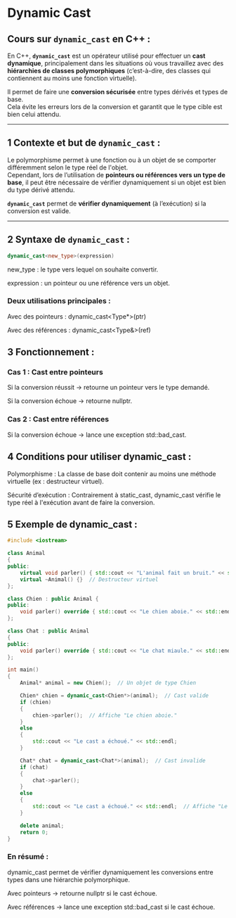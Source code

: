 # Dynamic Cast

## Cours sur `dynamic_cast` en C++ :

En C++, **`dynamic_cast`** est un opérateur utilisé pour effectuer un **cast dynamique**, principalement dans les situations où vous travaillez avec des **hiérarchies de classes polymorphiques** (c’est-à-dire, des classes qui contiennent au moins une fonction virtuelle).

Il permet de faire une **conversion sécurisée** entre types dérivés et types de base.  
Cela évite les erreurs lors de la conversion et garantit que le type cible est bien celui attendu.

---

## 1 Contexte et but de `dynamic_cast` :

Le polymorphisme permet à une fonction ou à un objet de se comporter différemment selon le type réel de l'objet.  
Cependant, lors de l’utilisation de **pointeurs ou références vers un type de base**, il peut être nécessaire de vérifier dynamiquement si un objet est bien du type dérivé attendu.

**`dynamic_cast`** permet de **vérifier dynamiquement** (à l’exécution) si la conversion est valide.

---

## 2 Syntaxe de `dynamic_cast` :

```cpp
dynamic_cast<new_type>(expression)
```

new_type : le type vers lequel on souhaite convertir.

expression : un pointeur ou une référence vers un objet.

### Deux utilisations principales :

Avec des pointeurs : dynamic_cast<Type*>(ptr)

Avec des références : dynamic_cast<Type&>(ref)

## 3 Fonctionnement :

### Cas 1 : Cast entre pointeurs

Si la conversion réussit → retourne un pointeur vers le type demandé.

Si la conversion échoue → retourne nullptr.

### Cas 2 : Cast entre références

Si la conversion échoue → lance une exception std::bad_cast.

## 4 Conditions pour utiliser dynamic_cast :

Polymorphisme : La classe de base doit contenir au moins une méthode virtuelle (ex : destructeur virtuel).

Sécurité d’exécution : Contrairement à static_cast, dynamic_cast vérifie le type réel à l'exécution avant de faire la conversion.

## 5 Exemple de dynamic_cast :

```cpp
#include <iostream>

class Animal 
{
public:
    virtual void parler() { std::cout << "L'animal fait un bruit." << std::endl; }
    virtual ~Animal() {}  // Destructeur virtuel
};

class Chien : public Animal {
public:
    void parler() override { std::cout << "Le chien aboie." << std::endl; }
};

class Chat : public Animal 
{
public:
    void parler() override { std::cout << "Le chat miaule." << std::endl; }
};

int main() 
{
    Animal* animal = new Chien();  // Un objet de type Chien

    Chien* chien = dynamic_cast<Chien*>(animal);  // Cast valide
    if (chien) 
    {
        chien->parler();  // Affiche "Le chien aboie."
    } 
    else 
    {
        std::cout << "Le cast a échoué." << std::endl;
    }

    Chat* chat = dynamic_cast<Chat*>(animal);  // Cast invalide
    if (chat) 
    {
        chat->parler();
    } 
    else 
    {
        std::cout << "Le cast a échoué." << std::endl;  // Affiche "Le cast a échoué."
    }

    delete animal;
    return 0;
}
```

### En résumé :

dynamic_cast permet de vérifier dynamiquement les conversions entre types dans une hiérarchie polymorphique.

Avec pointeurs → retourne nullptr si le cast échoue.

Avec références → lance une exception std::bad_cast si le cast échoue.